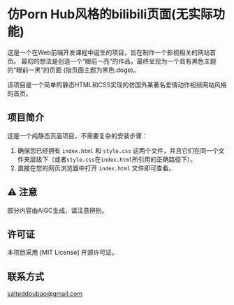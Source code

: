 # 仿Porn Hub风格的bilibili页面(无实际功能)

这是一个在Web前端开发课程中诞生的项目，旨在制作一个影视相关的网站首页。
最初的想法是创造一个“眼前一亮”的作品，最终呈现为一个具有黑色主题的“眼前一黑”的页面 (指页面主题为黑色.doge)。

该项目是一个简单的静态HTML和CSS实现的仿国外某著名爱情动作视频网站风格的首页。

## 项目简介

这是一个纯静态页面项目，不需要复杂的安装步骤：

1.  确保您已经拥有 `index.html` 和 `style.css` 这两个文件，并且它们在同一个文件夹层级下（或者`style.css`在`index.html`所引用的正确路径下）。
2.  直接在您的网页浏览器中打开 `index.html` 文件即可查看。

## ⚠️ 注意

部分内容由AIGC生成，请注意辨别。

## 许可证

本项目采用 [MIT License] 开源许可证。

## 联系方式

salteddoubao@gmail.com
